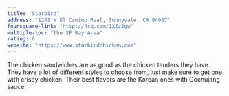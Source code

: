 ```yaml
---
title: "Starbird"
address: "1241 W El Camino Real, Sunnyvale, CA 94087"
foursquare-link: "http://4sq.com/1XZz2qw"
multiple-loc: "the SF Bay Area"
rating: 6
website: "https://www.starbirdchicken.com"
---
```


The chicken sandwiches are as good as the chicken tenders they have. They have a lot of different
styles to choose from, just make sure to get one with crispy chicken. Their best flavors are the
Korean ones with Gochujang sauce.
